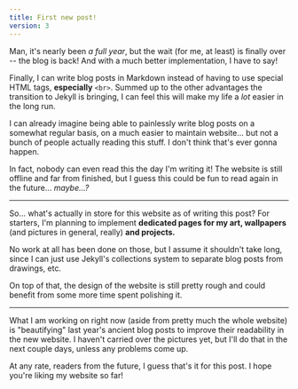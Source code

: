 ```yaml
---
title: First new post!
version: 3
---
```

Man, it's nearly been *a full year*, but the wait (for me, at least) is finally over -- the blog is back! And with a much better implementation, I have to say!

Finally, I can write blog posts in Markdown instead of having to use special HTML tags, **especially** `<br>`. Summed up to the other advantages the transition to Jekyll is bringing, I can feel this will make my life a *lot* easier in the long run.

I can already imagine being able to painlessly write blog posts on a somewhat regular basis, on a much easier to maintain website... but not a bunch of people actually reading this stuff. I don't think that's ever gonna happen.

In fact, nobody can even read this the day I'm writing it! The website is still offline and far from finished, but I guess this could be fun to read again in the future... *maybe...?*

---

So... what's actually in store for this website as of writing this post?
For starters, I'm planning to implement **dedicated pages for my art, wallpapers** (and pictures in general, really) **and projects.**

No work at all has been done on those, but I assume it shouldn't take long, since I can just use Jekyll's collections system to separate blog posts from drawings, etc.

On top of that, the design of the website is still pretty rough and could benefit from some more time spent polishing it.

---

What I am working on right now (aside from pretty much the whole website) is "beautifying" last year's ancient blog posts to improve their readability in the new website. I haven't carried over the pictures yet, but I'll do that in the next couple days, unless any problems come up.

At any rate, readers from the future, I guess that's it for this post. I hope you're liking my website so far!
